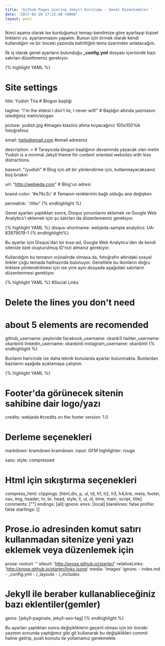 ```yaml
---
title: 'Github Pages üzerine Jekyll Kurulumu - Genel Düzenlemeler '
date: '2017-02-20 17:22:48 +0000'
layout: post
---
```


İkinci aşama olarak ise kurduğumuz temayı kendimize göre ayarlayıp kişisel linklerin vs. ayarlanmasını yapalım. Bunun için örrnek olarak kendi kullandığım ve bir önceki yazımda belirttiğim tema üzerinden anlatacağım.

İlk iş olarak genel ayarların bulunduğu **_config.yml** dosyası içerisinde bazı satırları düzeltmemiz gerekiyor.

{% highlight YAML %}
# Site settings
title: Yudish Tira  # Blogun başlığı

tagline: "I'm the eldest.I don't lie, I never will!" # Başlığın altında yazmasını istediğiniz metin/slogan

picture: yudish.jpg #images klasörü altına koyacağınız 100x100'lük fotoğrafınız

email: hello@email.com #email adresiniz

description: > # Tarayıcıda blogun başlığının devamında yazacak olan metin
  Yudish is a minimal Jekyll theme for content oriented websites with less distractions.

baseurl: "/yudish" # Blog için alt bir yönlendirme için, kullanmayacaksanız boş bırakın

url: "http://webjeda.com" # Blog'un adresi

brand-color: '#e74c3c' # Temanın renklerinin bağlı olduğu ana değişken

permalink: ':title/'
{% endhighlight %}

Genel ayarları yaptıktan sonra, Disqus yorumlarını eklemek ve Google Web Analytics'i eklemek için şu satırları da düzenlememiz gerekiyor.

{% highlight YAML %}
disqus-shortname: webjeda-sample
analytics: UA-83979019-1
{% endhighlight%}

Bu ayarlar için Disqus'dan bir kısa-ad, Google Web Analytics'den de kendi sitenize özel oluşturulmuş ID'nizi almanız gerekiyor.

Kullandığım bu temanın orjinalinde olmasa da, fotoğrafın altındaki sosyal linkler çoğu temada halihazırda bulunuyor. Genellikle bu ikonların doğru linklere yönlendirilmesi için ise yine aynı dosyada aşağıdaki satırların düzenlenmesi gerekiyor.

{% highlight YAML %}
#Social Links
# Delete the lines you don't need
# about 5 elements are recomended
github_username:  peyloride
facebook_username: okanb3
twitter_username: okanbinli
linkedin_username: okanbinli
instagram_username:  okanbinli
{% endhighlight %}

Bunların haricinde ise daha teknik konularda ayarlar bulunmakta. Bunlardan bazılarını aşağıda açıklamaya çalıştım.

{% highlight YAML %}
# Footer'da görünecek sitenin sahibine dair logo/yazı
credits: webjeda #credits on the footer
version: 1.0

# Derleme seçenekleri
markdown: kramdown
kramdown:
  input: GFM
highlighter: rouge

sass:
  style: compressed
  
# Html için sıkıştırma seçenekleri
compress_html:
  clippings: [html,div, p, ul, td, h1, h2, h3, h4,link, meta, footer, nav, img, header, hr, br, head, style, li, ul, ol, time, main, script, title]
  comments: ["<!-- ", " -->"]
  endings: [all]
  ignore:
    envs: [local]
  blanklines: false
  profile: false
  startings: []
  
 
# Prose.io adresinden komut satırı kullanmadan sitenize yeni yazı eklemek veya düzenlemek için
prose:
  rooturl: ''
  siteurl: 'http://prose.github.io/starter/'
  relativeLinks: 'http://prose.github.io/starter/links.jsonp'
  media: 'images'
  ignore:
    - index.md
    - _config.yml
    - /_layouts
    - /_includes

# Jekyll ile beraber kullanablieceğiniz bazı eklentiler(gemler)
gems: [jekyll-paginate, jekyll-seo-tag]
{% endhighlight %}

Bu ayarları yaptıktan sonra değişikliklerin geçerli olması için bir önceki yazımın sonunda yaptığımız gibi git kullanarak bu değişiklikleri commit haline getirip, push komutu ile yollamamız gerekmekte.